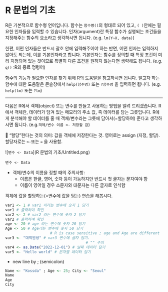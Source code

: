 # R 문법의 기초

R은 기본적으로 함수형 언어입니다. 함수는 `함수명()`의 형태로 되어 있고, `( )`안에는 필요한 인자들을 입력할 수 있습니다. 인자(argument)란 특정 함수가 실행되는 조건들을 지정해주는 함수의 요소라고 생각하시면 됩니다. (e.g. `lm(Y~X, data)`)

한편, 어떤 인자들은 반드시 괄호 안에 입력해주어야 하는 반면, 어떤 인자는 입력하지 않아도 되는데, 이를 기본인자라고 합니다. 기본인자는 함수를 정의할 때 특정 조건이 미리 지정되어 있는 것이므로 특별히 다른 조건을 원하지 않는다면 생략해도 됩니다. (e.g. `q()` :R의 종료 명령어) 

함수의 기능과 필요한 인자를 찾기 위해 R의 도움말을 참고하시면 됩니다. 알고자 하는 함수에 대한 도움말은 콘솔창에서 `help(함수명)` 또는 `?함수명` 을 입력하면 됩니다. (e.g. `help(lm)` 또는 `?lm`) 

---

다음은 R에서 객체(object) 또는 변수를 만들고 사용하는 방법을 알려 드리겠습니다. R에서 객체란, 데이터가 담겨 있는 메모리의 주소 값, 즉 데이터를 담는 그릇입니다. R에게 분석해야 할 데이터를 줄 때 객체/변수라는 그릇에 담아서(=할당하여) 준다고 생각하시면 됩니다. (e.g.`객체/변수 이름 <- 저장할 값`) 

📌 “할당”한다는 것의 의미: 값을 객체에 저장한다는 것. 영어로는 assign (지정, 할당). 할당자로는 `<-`또는 `=` 을 사용함. 

![`변수 <- Data`](R 문법의 기초/Untitled.png)

`변수 <- Data`

- 객체/변수의 이름을 정할 때의 주의사항:
    - 이름은 한글, 영어, 숫자 등이 가능하지만 반드시 첫 글자는 문자여야 함
    - 이름이 영어일 경우 소문자와 대문자는 다른 글자로 인식함

객체에 값을 할당하는(=변수에 값을 담는) 연습을 해봅시다. 

```r
var1 <- 1 # var1 이라는 변수에 숫자 1 담기
var1 # 출력하여 확인 
var2 <- 2 # var2 라는 변수에 숫자 2 담기
var2 # 출력하여 확인
age <- 20 # age 라는 변수에 숫자 20 담기
Age <- 50 # Age라는 변수에 숫자 50 담기
					# R is case sensitive ; age and Age are different
var3 <- "대학원생" # var3 변수에 글자 담기. 
									# "" 주의
var4 <- as.Date("2022-12-01") # 날짜 데이터 담기
var5 <- "Hello world" # 문자열 데이터 담기
```

- new line by ; (semicolon)

```r
Name <- "Kossda" ; Age <- 25; City <- "Seoul" 
Name 
Age
City 
```